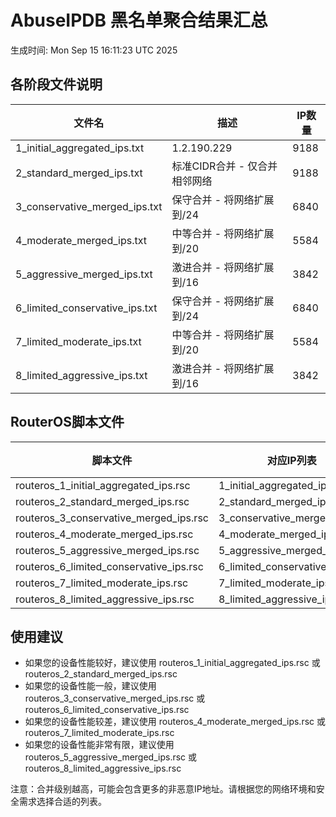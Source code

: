 # AbuseIPDB 黑名单聚合结果汇总
生成时间: Mon Sep 15 16:11:23 UTC 2025

## 各阶段文件说明

| 文件名 | 描述 | IP数量 |
|--------|------|--------|
| 1_initial_aggregated_ips.txt | 1.2.190.229 | 9188 |
| 2_standard_merged_ips.txt | 标准CIDR合并 - 仅合并相邻网络 | 9188 |
| 3_conservative_merged_ips.txt | 保守合并 - 将网络扩展到/24 | 6840 |
| 4_moderate_merged_ips.txt | 中等合并 - 将网络扩展到/20 | 5584 |
| 5_aggressive_merged_ips.txt | 激进合并 - 将网络扩展到/16 | 3842 |
| 6_limited_conservative_ips.txt | 保守合并 - 将网络扩展到/24 | 6840 |
| 7_limited_moderate_ips.txt | 中等合并 - 将网络扩展到/20 | 5584 |
| 8_limited_aggressive_ips.txt | 激进合并 - 将网络扩展到/16 | 3842 |

## RouterOS脚本文件

| 脚本文件 | 对应IP列表 | IP数量 |
|----------|------------|--------|
| routeros_1_initial_aggregated_ips.rsc | 1_initial_aggregated_ips.txt | 9188 |
| routeros_2_standard_merged_ips.rsc | 2_standard_merged_ips.txt | 9188 |
| routeros_3_conservative_merged_ips.rsc | 3_conservative_merged_ips.txt | 6840 |
| routeros_4_moderate_merged_ips.rsc | 4_moderate_merged_ips.txt | 5584 |
| routeros_5_aggressive_merged_ips.rsc | 5_aggressive_merged_ips.txt | 3842 |
| routeros_6_limited_conservative_ips.rsc | 6_limited_conservative_ips.txt | 6840 |
| routeros_7_limited_moderate_ips.rsc | 7_limited_moderate_ips.txt | 5584 |
| routeros_8_limited_aggressive_ips.rsc | 8_limited_aggressive_ips.txt | 3842 |

## 使用建议

- 如果您的设备性能较好，建议使用 routeros_1_initial_aggregated_ips.rsc 或 routeros_2_standard_merged_ips.rsc
- 如果您的设备性能一般，建议使用 routeros_3_conservative_merged_ips.rsc 或 routeros_6_limited_conservative_ips.rsc
- 如果您的设备性能较差，建议使用 routeros_4_moderate_merged_ips.rsc 或 routeros_7_limited_moderate_ips.rsc
- 如果您的设备性能非常有限，建议使用 routeros_5_aggressive_merged_ips.rsc 或 routeros_8_limited_aggressive_ips.rsc

注意：合并级别越高，可能会包含更多的非恶意IP地址。请根据您的网络环境和安全需求选择合适的列表。
